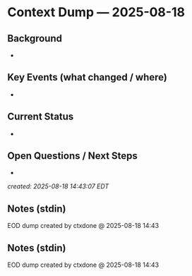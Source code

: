 # Context Dump — 2025-08-18

## Background
- 

## Key Events (what changed / where)
- 

## Current Status
- 

## Open Questions / Next Steps
- 

_created: 2025-08-18 14:43:07 EDT_

## Notes (stdin)
EOD dump created by ctxdone @ 2025-08-18 14:43

## Notes (stdin)
EOD dump created by ctxdone @ 2025-08-18 14:43
